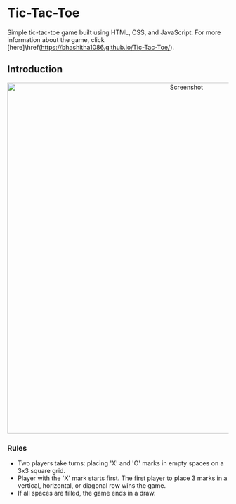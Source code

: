 # Tic-Tac-Toe

Simple tic-tac-toe game built using HTML, CSS, and JavaScript. For more information about the game, click [here]\href(https://bhashitha1086.github.io/Tic-Tac-Toe/).






## Introduction

<p align="center">
    <img alt="Screenshot" src="https://raw.githubusercontent.com/arasgungore/tic-tac-toe/main/Screenshots/1.jpg" width="800">
</p>


### Rules

- Two players take turns: placing 'X' and 'O' marks in empty spaces on a 3x3 square grid.
- Player with the 'X' mark starts first. The first player to place 3 marks in a vertical, horizontal, or diagonal row wins the game.
- If all spaces are filled, the game ends in a draw.




